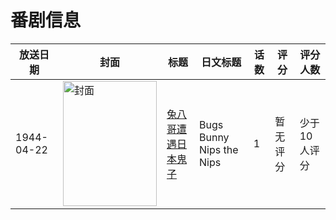 # 番剧信息

|放送日期|封面|标题|日文标题|话数|评分|评分人数|
|---|---|---|---|---|---|---|
|1944-04-22|<img src="https://lain.bgm.tv/pic/cover/c/ec/7b/401530_233DU.jpg" alt="封面" style="width:150px;height:200px;object-fit:cover;">|[兔八哥遭遇日本鬼子](https://bangumi.tv/subject/401530)|Bugs Bunny Nips the Nips|1|暂无评分|少于10人评分|

